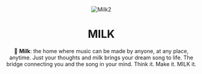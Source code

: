 <div align="center">

![Milk2](https://github.com/user-attachments/assets/a467b2e2-afbf-4239-8a46-fb1fedfd2c82)


# **MILK**

🎼 **Milk**: the home where music can be made by anyone, at any place, anytime. Just your thoughts and milk brings your dream song to life. The bridge connecting you and the song in your mind. Think it. Make it. MILK it.
